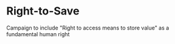 # Right-to-Save
Campaign to include "Right to access means to store value" as a fundamental human right
